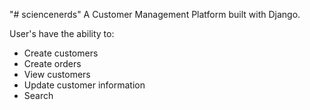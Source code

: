 "# sciencenerds" 
A Customer Management Platform built with Django. 

User's have the ability to: 
- Create customers
- Create orders
- View customers
- Update customer information
- Search 